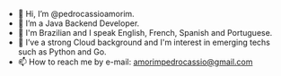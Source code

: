 - 👋 Hi, I’m @pedrocassioamorim.
- 👀 I’m a Java Backend Developer.
- 🌱 I'm Brazilian and I speak English, French, Spanish and Portuguese.
- 💞️ I’ve a strong Cloud background and I'm interest in emerging techs such as Python and Go.
- 📫 How to reach me by e-mail: amorimpedrocassio@gmail.com
